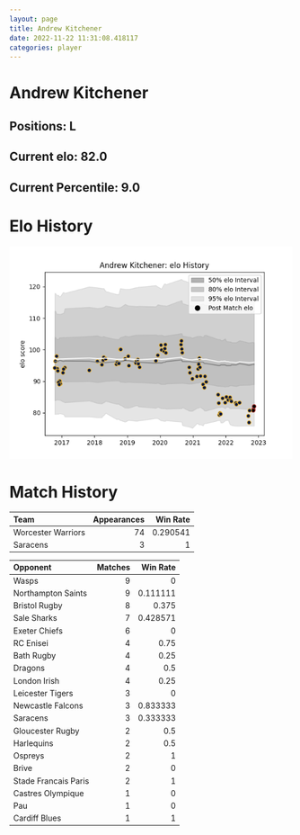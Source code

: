 ```yaml
---  
layout: page  
title: Andrew Kitchener  
date: 2022-11-22 11:31:08.418117  
categories: player  
---
```

# Andrew Kitchener

## Positions: L

## Current elo: 82.0

## Current Percentile: 9.0

# Elo History


![elo history](history_AndrewKitchener.png)
# Match History


| Team               |   Appearances |   Win Rate |
|:-------------------|--------------:|-----------:|
| Worcester Warriors |            74 |   0.290541 |
| Saracens           |             3 |   1        |

| Opponent             |   Matches |   Win Rate |
|:---------------------|----------:|-----------:|
| Wasps                |         9 |   0        |
| Northampton Saints   |         9 |   0.111111 |
| Bristol Rugby        |         8 |   0.375    |
| Sale Sharks          |         7 |   0.428571 |
| Exeter Chiefs        |         6 |   0        |
| RC Enisei            |         4 |   0.75     |
| Bath Rugby           |         4 |   0.25     |
| Dragons              |         4 |   0.5      |
| London Irish         |         4 |   0.25     |
| Leicester Tigers     |         3 |   0        |
| Newcastle Falcons    |         3 |   0.833333 |
| Saracens             |         3 |   0.333333 |
| Gloucester Rugby     |         2 |   0.5      |
| Harlequins           |         2 |   0.5      |
| Ospreys              |         2 |   1        |
| Brive                |         2 |   0        |
| Stade Francais Paris |         2 |   1        |
| Castres Olympique    |         1 |   0        |
| Pau                  |         1 |   0        |
| Cardiff Blues        |         1 |   1        |